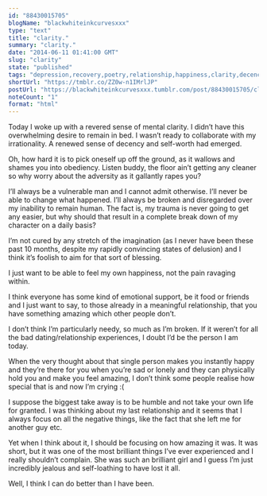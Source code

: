 ```yaml
---
id: "88430015705"
blogName: "blackwhiteinkcurvesxxx"
type: "text"
title: "clarity."
summary: "clarity."
date: "2014-06-11 01:41:00 GMT"
slug: "clarity"
state: "published"
tags: "depression,recovery,poetry,relationship,happiness,clarity,decency,vulnerable,heart break,support"
shortUrl: "https://tmblr.co/ZZ0w-n1IMrlJP"
postUrl: "https://blackwhiteinkcurvesxxx.tumblr.com/post/88430015705/clarity"
noteCount: "1"
format: "html"
---
```


Today I woke up with a revered sense of mental clarity. I didn’t have this overwhelming desire to remain in bed. I wasn’t ready to collaborate with my irrationality. A renewed sense of decency and self-worth had emerged.

Oh, how hard it is to pick oneself up off the ground, as it wallows and shames you into obediency. Listen buddy, the floor ain’t getting any cleaner so why worry about the adversity as it gallantly rapes you? 

I’ll always be a vulnerable man and I cannot admit otherwise. I’ll never be able to change what happened. I’ll always be broken and disregarded over my inability to remain human. The fact is, my trauma is never going to get any easier, but why should that result in a complete break down of my character on a daily basis?

I’m not cured by any stretch of the imagination (as I never have been these past 10 months, despite my rapidly convincing states of delusion) and I think it’s foolish to aim for that sort of blessing. 

I just want to be able to feel my own happiness, not the pain ravaging within. 

I think everyone has some kind of emotional support, be it food or friends and I just want to say, to those already in a meaningful relationship, that you have something amazing which other people don’t. 

I don’t think I’m particularly needy, so much as I’m broken. If it weren’t for all the bad dating/relationship experiences, I doubt I’d be the person I am today. 

When the very thought about that single person makes you instantly happy and they’re there for you when you’re sad or lonely and they can physically hold you and make you feel amazing, I don’t think some people realise how special that is and now I’m crying :( 

I suppose the biggest take away is to be humble and not take your own life for granted. I was thinking about my last relationship and it seems that I always focus on all the negative things, like the fact that she left me for another guy etc. 

Yet when I think about it, I should be focusing on how amazing it was. It was short, but it was one of the most brilliant things I’ve ever experienced and I really shouldn’t complain. She was such an brilliant girl and I guess I’m just incredibly jealous and self-loathing to have lost it all. 

Well, I think I can do better than I have been.